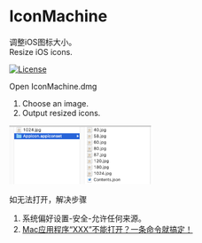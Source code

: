 # IconMachine

调整iOS图标大小。  
Resize iOS icons.

[![License](https://img.shields.io/badge/license-MIT-blue.svg?style=flat)](http://opensource.org/licenses/MIT "Feel free to contribute.")

Open IconMachine.dmg  
1. Choose an image.
2. Output resized icons.

<img width=256px src="https://github.com/gwh111/IconMachine/blob/master/WX20200312-142511%402x.png?raw=true" >  

如无法打开，解决步骤  
1. 系统偏好设置-安全-允许任何来源。  
2. [Mac应用程序“XXX”不能打开？一条命令就搞定！](https://cloud.tencent.com/developer/article/1508073)  

